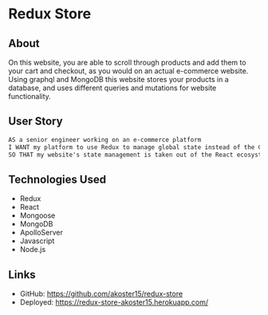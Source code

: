 # Redux Store

## About

On this website, you are able to scroll through products and add them to your cart and checkout, as you would on an actual e-commerce website. 
Using graphql and MongoDB this website stores your products in a database, and uses different queries and mutations for website functionality.

## User Story

```md
AS a senior engineer working on an e-commerce platform
I WANT my platform to use Redux to manage global state instead of the Context API
SO THAT my website's state management is taken out of the React ecosystem
```

## Technologies Used

- Redux
- React
- Mongoose
- MongoDB
- ApolloServer
- Javascript
- Node.js

## Links

- GitHub: https://github.com/akoster15/redux-store
- Deployed: https://redux-store-akoster15.herokuapp.com/
